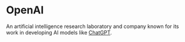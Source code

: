 # OpenAI
An artificial intelligence research laboratory and company known for its work in developing AI models like [ChatGPT](/wiki/chatgpt).